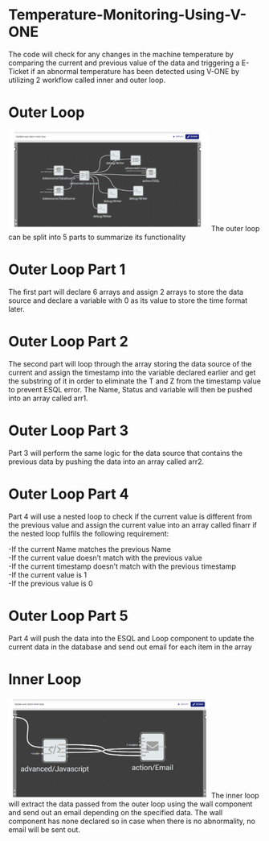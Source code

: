 # Temperature-Monitoring-Using-V-ONE
The code will check for any changes in the machine temperature by comparing the current and previous value of the data and triggering a E-Ticket if an abnormal temperature has been detected using V-ONE by utilizing 2 workflow called inner and outer loop.

# Outer Loop
<img src="Images/1.PNG" height="200" width="400">
The outer loop can be split into 5 parts to summarize its functionality

# Outer Loop Part 1
The first part will declare 6 arrays and assign 2 arrays to store the data source and declare a variable with 0 as its value to store the time format later. 

# Outer Loop Part 2
The second part will loop through the array storing the data source of the current and assign the timestamp into the variable declared earlier and get the substring of it in order to eliminate the T and Z from the timestamp value to prevent ESQL error. The Name, Status and variable will then be pushed into an array called arr1.

# Outer Loop Part 3
Part 3 will perform the same logic for the data source that contains the previous data by pushing the data into an array called arr2.

# Outer Loop Part 4
Part 4 will use a nested loop to check if the current value is different from the previous value and assign the current value into an array called finarr if the nested loop fulfils the following requirement:

-If the current Name matches the previous Name</br>
-If the current value doesn’t match with the previous value</br>
-If the current timestamp doesn’t match with the previous timestamp</br>
-If the current value is 1 </br>
-If the previous value is 0

# Outer Loop Part 5
Part 4 will push the data into the ESQL and Loop component to update the current data in the database and send out email for each item in the array 

# Inner Loop
<img src="Images/2.PNG" height="200" width="400">
The inner loop will extract the data passed from the outer loop using the wall component and send out an email depending on the specified data. The wall component has none declared so in case when there is no abnormality, no email will be sent out. 
